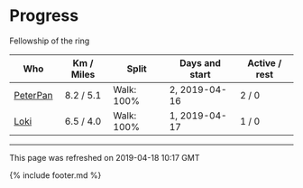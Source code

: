 
# Progress

Fellowship of the ring

| Who | Km / Miles | Split | Days and start | Active / rest |
| --- | :---: | --- | --- | --- |
| [PeterPan](users/PeterPan.md) | 8.2 / 5.1 | Walk: 100% | 2, 2019-04-16 | 2 / 0 |
| [Loki](users/Loki.md) | 6.5 / 4.0 | Walk: 100% | 1, 2019-04-17 | 1 / 0 |

---
This page was refreshed on 2019-04-18 10:17 GMT

{% include footer.md %}
